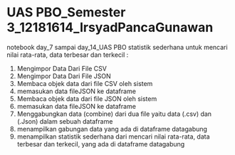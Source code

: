 # UAS PBO_Semester 3_12181614_IrsyadPancaGunawan
notebook day_7 sampai day_14_UAS PBO
statistik sederhana untuk mencari nilai rata-rata, data terbesar dan terkecil :
1.	Mengimpor Data Dari File CSV
2.	Mengimpor Data Dari File JSON
3.	Membaca objek data dari file CSV oleh sistem
4.	memasukan data fileJSON ke dataframe
5.	Membaca objek data dari file JSON oleh sistem
6.	memasukan data fileJSON ke dataframe
7.	Menggabungkan data (combine) dari dua file yaitu data (.csv) dan (.Json) dalam sebuah dataframe
8.	menampilkan gabungan data yang ada di dataframe datagabung
9.	menampilkan statistik sederhana  dari mencari nilai rata-rata, data terbesar dan terkecil, yang ada di dataframe datagabung
